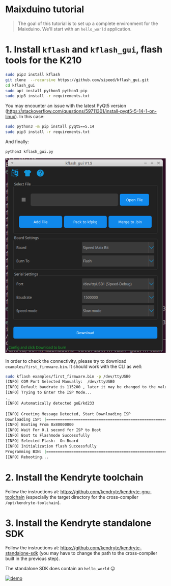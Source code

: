 # Maixduino tutorial

> The goal of this tutorial is to set up a complete environment for the Maixduino. We'll start with an `hello_world` application.

# 1. Install `kflash` and `kflash_gui`, flash tools for the K210

```bash
sudo pip3 install kflash
git clone  --recursive https://github.com/sipeed/kflash_gui.git
cd kflash_gui
sudo apt install python3 python3-pip
sudo pip3 install -r requirements.txt
```

You may encounter an issue with the latest PyQt5 version (https://stackoverflow.com/questions/59711301/install-pyqt5-5-14-1-on-linux). In this case:

```bash
sudo python3 -m pip install pyqt5==5.14
sudo pip3 install -r requirements.txt
```

And finally:

```
python3 kflash_gui.py
```

![kflash_gui](./img/kflash_gui.png)

In order to check the connectivity, please try to download `examples/first_firmware.bin`. It should work with the CLI as well:

```bash
sudo kflash examples/first_firmware.bin -p /dev/ttyUSB0
[INFO] COM Port Selected Manually:  /dev/ttyUSB0 
[INFO] Default baudrate is 115200 , later it may be changed to the value you set. 
[INFO] Trying to Enter the ISP Mode... 
._
[INFO] Automatically detected goE/kd233 

[INFO] Greeting Message Detected, Start Downloading ISP 
Downloading ISP: |====================================================================================================================| 100.0% 10kiB/s
[INFO] Booting From 0x80000000 
[INFO] Wait For 0.1 second for ISP to Boot 
[INFO] Boot to Flashmode Successfully 
[INFO] Selected Flash:  On-Board 
[INFO] Initialization flash Successfully 
Programming BIN: |====================================================================================================================| 100.0% 9kiB/s
[INFO] Rebooting... 
```

# 2. Install the Kendryte toolchain

Follow the instructions at: https://github.com/kendryte/kendryte-gnu-toolchain (especially the target directory for the cross-compiler `/opt/kendryte-toolchain`).

# 3. Install the Kendryte standalone SDK

Follow the instructions at: https://github.com/kendryte/kendryte-standalone-sdk (you may have to change the path to the cross-compiler built in the previous step).

The standalone SDK does contain an `hello_world` :wink:

[![demo](https://asciinema.org/a/Ne6IgzY1UxFrlicLZxbTpwDQf.svg)](https://asciinema.org/a/Ne6IgzY1UxFrlicLZxbTpwDQf?autoplay=1)
